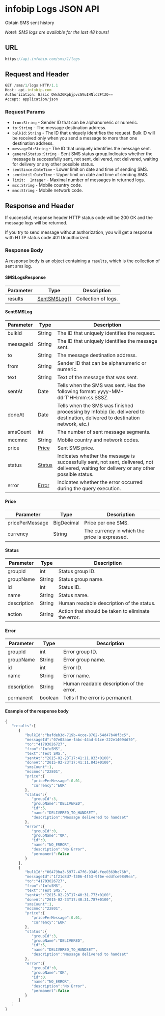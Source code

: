 # infobip Logs JSON API

Obtain SMS sent history

*Note!: SMS logs are available for the last 48 hours!*

## URL
```js
https://api.infobip.com/sms/1/logs
```

## Request and Header
```js
GET /sms/1/logs HTTP/1.1
Host: api.infobip.com
Authorization: Basic QWxhZGRpbjpvcGVuIHNlc2FtZQ==
Accept: application/json
```

### Request Params
- `from:String` - Sender ID that can be alphanumeric or numeric.
- `to:String` - The message destination address.
- `bulkId:String` - The ID that uniquely identifies the request. Bulk ID will be received only when you send a message to more than one destination address.
- `messageId:String` - The ID that uniquely identifies the message sent.
- `generalStatus:String` - Sent SMS status group.Indicates whether the message is successfully sent, not sent, delivered, not delivered, waiting for delivery or any other possible status.
- `sentSince:DateTime` - Lower limit on date and time of sending SMS.
- `sentUntil:DateTime` - Upper limit on date and time of sending SMS.
- `limit:  Integer` - Maximal number of messages in returned logs.
- `mcc:String` - Mobile country code.
- `mnc:String` - Mobile network code.

## Response and Header
If successful, response header HTTP status code will be 200 OK and the message logs will be returned.

If you try to send message without authorization, you will get a response with HTTP status code 401 Unauthorized.

### Response Body
A response body is an object containing a `results`, which is the collection of sent sms log.

#### SMSLogsResponse
Parameter | Type | Description
--- | --- | ---
results | [SentSMSLog[]](#sentsmslog) | Collection of logs.

#### SentSMSLog
Parameter | Type | Description
--- | --- | ---
bulkId | String | The ID that uniquely identifies the request.
messageId | String | The ID that uniquely identifies the message sent.
to | String | The message destination address.
from |  String | Sender ID that can be alphanumeric or numeric.
text | String | Text of the message that was sent.
sentAt | Date  | Tells when the SMS was sent. Has the following format: yyyy-MM-dd'T'HH:mm:ss.SSSZ.
doneAt | Date  |  Tells when the SMS was finished processing by Infobip (ie. delivered to destination, delivered to destination network, etc.)
smsCount |  int | The number of sent message segments.
mccmnc | String | Mobile country and network codes.
price  | [Price](#price)  | Sent SMS price.
status | [Status](#status) | Indicates whether the message is successfully sent, not sent, delivered, not delivered, waiting for delivery or any other possible status.
error |  [Error](#error) | Indicates whether the error occurred during the query execution.


#### Price
Parameter  | Type  | Description
--- | --- | ---
pricePerMessage | BigDecimal | Price per one SMS.
currency  |  String  | The currency in which the price is expressed.


#### Status
Parameter | Type  |  Description
--- | --- | ---
groupId | int | Status group ID.
groupName | String | Status group name.
id | int | Status ID.
name  |  String | Status name.
description | String | Human readable description of the status.
action | String | Action that should be taken to eliminate the error.


#### Error
Parameter | Type | Description
--- | --- | ---
groupId | int | Error group ID.
groupName  | String | Error group name.
id | int | Error ID.
name | String | Error name.
description | String | Human readable description of the error.
permanent  | boolean | Tells if the error is permanent.

#### Example of the response body
```js
{  
   "results":[  
      {  
         "bulkId":"bafdeb3d-719b-4cce-8762-54d47b40f3c5",
         "messageId":"07e03aae-fabc-44ad-b1ce-222e14094d70",
         "to":"41793026727",
         "from":"InfoSMS",
         "text":"Test SMS.",
         "sentAt":"2015-02-23T17:41:11.833+0100",
         "doneAt":"2015-02-23T17:41:11.843+0100",
         "smsCount":1,
         "mccmnc":"22801",
         "price":{  
            "pricePerMessage":0.01,
            "currency":"EUR"
         },
         "status":{  
            "groupId":3,
            "groupName":"DELIVERED",
            "id":5,
            "name":"DELIVERED_TO_HANDSET",
            "description":"Message delivered to handset"
         },
         "error":{  
            "groupId":0,
            "groupName":"OK",
            "id":0,
            "name":"NO_ERROR",
            "description":"No Error",
            "permanent":false
         }
      },
      {  
         "bulkId":"06479ba3-5977-47f6-9346-fee0369bc76b",
         "messageId":"1f21d8d7-f306-4f53-9f6e-eddfce9849ea",
         "to":"41793026727",
         "from":"InfoSMS",
         "text":"Test SMS.",
         "sentAt":"2015-02-23T17:40:31.773+0100",
         "doneAt":"2015-02-23T17:40:31.787+0100",
         "smsCount":1,
         "mccmnc":"22801",
         "price":{  
            "pricePerMessage":0.01,
            "currency":"EUR"
         },
         "status":{  
            "groupId":3,
            "groupName":"DELIVERED",
            "id":5,
            "name":"DELIVERED_TO_HANDSET",
            "description":"Message delivered to handset"
         },
         "error":{  
            "groupId":0,
            "groupName":"OK",
            "id":0,
            "name":"NO_ERROR",
            "description":"No Error",
            "permanent":false
         }
      }
   ]
}
```